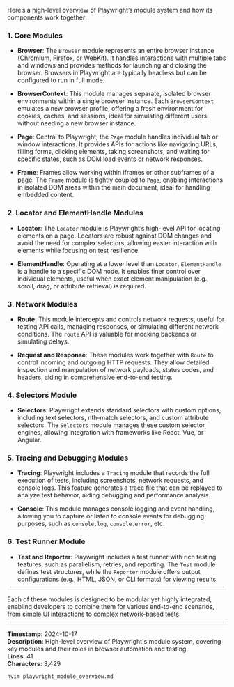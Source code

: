 Here’s a high-level overview of Playwright’s module system and how its components work together:

### 1. **Core Modules**

- **Browser**:
  The `Browser` module represents an entire browser instance (Chromium, Firefox, or WebKit). It handles interactions with multiple tabs and windows and provides methods for launching and closing the browser. Browsers in Playwright are typically headless but can be configured to run in full mode.

- **BrowserContext**:
  This module manages separate, isolated browser environments within a single browser instance. Each `BrowserContext` emulates a new browser profile, offering a fresh environment for cookies, caches, and sessions, ideal for simulating different users without needing a new browser instance.

- **Page**:
  Central to Playwright, the `Page` module handles individual tab or window interactions. It provides APIs for actions like navigating URLs, filling forms, clicking elements, taking screenshots, and waiting for specific states, such as DOM load events or network responses.

- **Frame**:
  Frames allow working within iframes or other subframes of a page. The `Frame` module is tightly coupled to `Page`, enabling interactions in isolated DOM areas within the main document, ideal for handling embedded content.

### 2. **Locator and ElementHandle Modules**

- **Locator**:
  The `Locator` module is Playwright’s high-level API for locating elements on a page. Locators are robust against DOM changes and avoid the need for complex selectors, allowing easier interaction with elements while focusing on test resilience.

- **ElementHandle**:
  Operating at a lower level than `Locator`, `ElementHandle` is a handle to a specific DOM node. It enables finer control over individual elements, useful when exact element manipulation (e.g., scroll, drag, or attribute retrieval) is required.

### 3. **Network Modules**

- **Route**:
  This module intercepts and controls network requests, useful for testing API calls, managing responses, or simulating different network conditions. The `route` API is valuable for mocking backends or simulating delays.

- **Request and Response**:
  These modules work together with `Route` to control incoming and outgoing HTTP requests. They allow detailed inspection and manipulation of network payloads, status codes, and headers, aiding in comprehensive end-to-end testing.

### 4. **Selectors Module**

- **Selectors**:
  Playwright extends standard selectors with custom options, including text selectors, nth-match selectors, and custom attribute selectors. The `Selectors` module manages these custom selector engines, allowing integration with frameworks like React, Vue, or Angular.

### 5. **Tracing and Debugging Modules**

- **Tracing**:
  Playwright includes a `Tracing` module that records the full execution of tests, including screenshots, network requests, and console logs. This feature generates a trace file that can be replayed to analyze test behavior, aiding debugging and performance analysis.

- **Console**:
  This module manages console logging and event handling, allowing you to capture or listen to console events for debugging purposes, such as `console.log`, `console.error`, etc.

### 6. **Test Runner Module**

- **Test and Reporter**:
  Playwright includes a test runner with rich testing features, such as parallelism, retries, and reporting. The `Test` module defines test structures, while the `Reporter` module offers output configurations (e.g., HTML, JSON, or CLI formats) for viewing results.

---

Each of these modules is designed to be modular yet highly integrated, enabling developers to combine them for various end-to-end scenarios, from simple UI interactions to complex network-based tests.

---

**Timestamp**: 2024-10-17  
**Description**: High-level overview of Playwright's module system, covering key modules and their roles in browser automation and testing.  
**Lines**: 41  
**Characters**: 3,429

```bash
nvim playwright_module_overview.md
```
